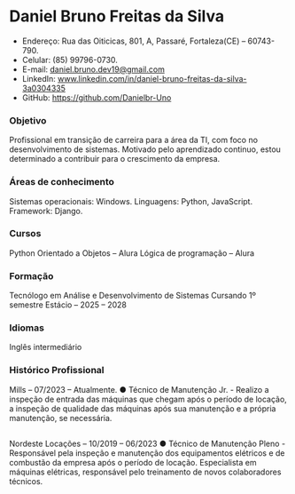 # Daniel Bruno Freitas da Silva
 - Endereço: Rua das Oiticicas, 801, A, Passaré, Fortaleza(CE) – 60743-790.
 - Celular: (85) 99796-0730.
 - E-mail: daniel.bruno.dev19@gmail.com
 - LinkedIn: www.linkedin.com/in/daniel-bruno-freitas-da-silva-3a0304335
 - GitHub: https://github.com/Danielbr-Uno

### Objetivo
Profissional em transição de carreira para a área da TI, com foco no desenvolvimento de sistemas. Motivado pelo aprendizado continuo, estou determinado a contribuir para o crescimento da empresa.

### Áreas de conhecimento
Sistemas operacionais: Windows.
Linguagens: Python, JavaScript.
Framework: Django.

### Cursos
Python Orientado a Objetos – Alura
Lógica de programação – Alura

### Formação
Tecnólogo em Análise e Desenvolvimento de Sistemas
Cursando 1º semestre
Estácio – 2025 – 2028

### Idiomas
Inglês intermediário

### Histórico Profissional
Mills – 07/2023 – Atualmente.
●	 Técnico de Manutenção Jr. - Realizo a inspeção de entrada das máquinas que chegam após o período de locação, a inspeção de qualidade das máquinas após sua manutenção e a própria manutenção, se necessária.
##
Nordeste Locações – 10/2019 – 06/2023
●	 Técnico de Manutenção Pleno - Responsável pela inspeção e manutenção dos equipamentos elétricos e de combustão da empresa após o período de locação. Especialista em máquinas elétricas, responsável pelo treinamento de novos colaboradores técnicos.
